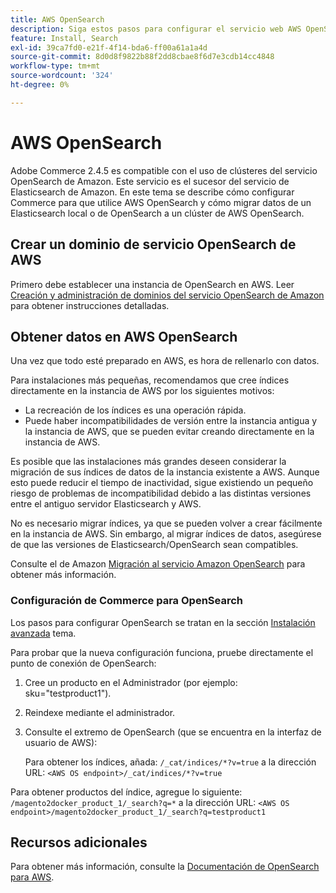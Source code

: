 ```yaml
---
title: AWS OpenSearch
description: Siga estos pasos para configurar el servicio web AWS OpenSearch para instalaciones locales de Adobe Commerce.
feature: Install, Search
exl-id: 39ca7fd0-e21f-4f14-bda6-ff00a61a1a4d
source-git-commit: 8d0d8f9822b88f2dd8cbae8f6d7e3cdb14cc4848
workflow-type: tm+mt
source-wordcount: '324'
ht-degree: 0%

---
```


# AWS OpenSearch

Adobe Commerce 2.4.5 es compatible con el uso de clústeres del servicio OpenSearch de Amazon. Este servicio es el sucesor del servicio de Elasticsearch de Amazon. En este tema se describe cómo configurar Commerce para que utilice AWS OpenSearch y cómo migrar datos de un Elasticsearch local o de OpenSearch a un clúster de AWS OpenSearch.

## Crear un dominio de servicio OpenSearch de AWS

Primero debe establecer una instancia de OpenSearch en AWS.
Leer [Creación y administración de dominios del servicio OpenSearch de Amazon](https://docs.aws.amazon.com/opensearch-service/latest/developerguide/createupdatedomains.html) para obtener instrucciones detalladas.

## Obtener datos en AWS OpenSearch

Una vez que todo esté preparado en AWS, es hora de rellenarlo con datos.

Para instalaciones más pequeñas, recomendamos que cree índices directamente en la instancia de AWS por los siguientes motivos:

* La recreación de los índices es una operación rápida.
* Puede haber incompatibilidades de versión entre la instancia antigua y la instancia de AWS, que se pueden evitar creando directamente en la instancia de AWS.

Es posible que las instalaciones más grandes deseen considerar la migración de sus índices de datos de la instancia existente a AWS. Aunque esto puede reducir el tiempo de inactividad, sigue existiendo un pequeño riesgo de problemas de incompatibilidad debido a las distintas versiones entre el antiguo servidor Elasticsearch y AWS.

No es necesario migrar índices, ya que se pueden volver a crear fácilmente en la instancia de AWS.
Sin embargo, al migrar índices de datos, asegúrese de que las versiones de Elasticsearch/OpenSearch sean compatibles.

Consulte el de Amazon [Migración al servicio Amazon OpenSearch](https://docs.aws.amazon.com/opensearch-service/latest/developerguide/migration.html) para obtener más información.

### Configuración de Commerce para OpenSearch

Los pasos para configurar OpenSearch se tratan en la sección [Instalación avanzada](../../advanced.md) tema.

Para probar que la nueva configuración funciona, pruebe directamente el punto de conexión de OpenSearch:

1. Cree un producto en el Administrador (por ejemplo: sku=&quot;testproduct1&quot;).
1. Reindexe mediante el administrador.
1. Consulte el extremo de OpenSearch (que se encuentra en la interfaz de usuario de AWS):

   Para obtener los índices, añada: `/_cat/indices/*?v=true` a la dirección URL:
   `<AWS OS endpoint>/_cat/indices/*?v=true`

Para obtener productos del índice, agregue lo siguiente: `/magento2docker_product_1/_search?q=*` a la dirección URL:
`<AWS OS endpoint>/magento2docker_product_1/_search?q=testproduct1`

## Recursos adicionales

Para obtener más información, consulte la [Documentación de OpenSearch para AWS](https://docs.aws.amazon.com/opensearch-service/index.html).
